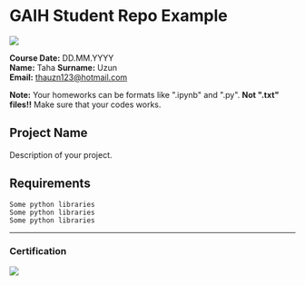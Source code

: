 # GAIH Student Repo Example
![](img/newlogo.png)

**Course Date:** DD.MM.YYYY  
**Name:** Taha 
**Surname:** Uzun  
**Email:** thauzn123@hotmail.com

**Note:** Your homeworks can be formats like ".ipynb" and ".py". **Not ".txt" files!!** Make sure that your codes works.  

## Project Name
Description of your project.

## Requirements
```
Some python libraries
Some python libraries
Some python libraries
```
---

### Certification
![](img/TopLearnerCertificate.png)

